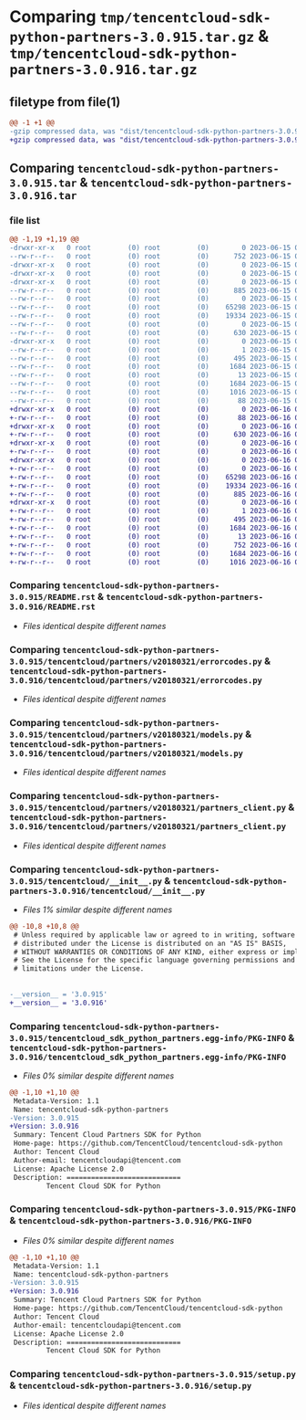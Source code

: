 # Comparing `tmp/tencentcloud-sdk-python-partners-3.0.915.tar.gz` & `tmp/tencentcloud-sdk-python-partners-3.0.916.tar.gz`

## filetype from file(1)

```diff
@@ -1 +1 @@
-gzip compressed data, was "dist/tencentcloud-sdk-python-partners-3.0.915.tar", last modified: Thu Jun 15 00:30:50 2023, max compression
+gzip compressed data, was "dist/tencentcloud-sdk-python-partners-3.0.916.tar", last modified: Fri Jun 16 00:38:50 2023, max compression
```

## Comparing `tencentcloud-sdk-python-partners-3.0.915.tar` & `tencentcloud-sdk-python-partners-3.0.916.tar`

### file list

```diff
@@ -1,19 +1,19 @@
-drwxr-xr-x   0 root         (0) root         (0)        0 2023-06-15 00:30:50.000000 tencentcloud-sdk-python-partners-3.0.915/
--rw-r--r--   0 root         (0) root         (0)      752 2023-06-15 00:30:50.000000 tencentcloud-sdk-python-partners-3.0.915/README.rst
-drwxr-xr-x   0 root         (0) root         (0)        0 2023-06-15 00:30:50.000000 tencentcloud-sdk-python-partners-3.0.915/tencentcloud/
-drwxr-xr-x   0 root         (0) root         (0)        0 2023-06-15 00:30:50.000000 tencentcloud-sdk-python-partners-3.0.915/tencentcloud/partners/
-drwxr-xr-x   0 root         (0) root         (0)        0 2023-06-15 00:30:50.000000 tencentcloud-sdk-python-partners-3.0.915/tencentcloud/partners/v20180321/
--rw-r--r--   0 root         (0) root         (0)      885 2023-06-15 00:30:50.000000 tencentcloud-sdk-python-partners-3.0.915/tencentcloud/partners/v20180321/errorcodes.py
--rw-r--r--   0 root         (0) root         (0)        0 2023-06-15 00:30:50.000000 tencentcloud-sdk-python-partners-3.0.915/tencentcloud/partners/v20180321/__init__.py
--rw-r--r--   0 root         (0) root         (0)    65298 2023-06-15 00:30:50.000000 tencentcloud-sdk-python-partners-3.0.915/tencentcloud/partners/v20180321/models.py
--rw-r--r--   0 root         (0) root         (0)    19334 2023-06-15 00:30:50.000000 tencentcloud-sdk-python-partners-3.0.915/tencentcloud/partners/v20180321/partners_client.py
--rw-r--r--   0 root         (0) root         (0)        0 2023-06-15 00:30:50.000000 tencentcloud-sdk-python-partners-3.0.915/tencentcloud/partners/__init__.py
--rw-r--r--   0 root         (0) root         (0)      630 2023-06-15 00:30:50.000000 tencentcloud-sdk-python-partners-3.0.915/tencentcloud/__init__.py
-drwxr-xr-x   0 root         (0) root         (0)        0 2023-06-15 00:30:50.000000 tencentcloud-sdk-python-partners-3.0.915/tencentcloud_sdk_python_partners.egg-info/
--rw-r--r--   0 root         (0) root         (0)        1 2023-06-15 00:30:50.000000 tencentcloud-sdk-python-partners-3.0.915/tencentcloud_sdk_python_partners.egg-info/dependency_links.txt
--rw-r--r--   0 root         (0) root         (0)      495 2023-06-15 00:30:50.000000 tencentcloud-sdk-python-partners-3.0.915/tencentcloud_sdk_python_partners.egg-info/SOURCES.txt
--rw-r--r--   0 root         (0) root         (0)     1684 2023-06-15 00:30:50.000000 tencentcloud-sdk-python-partners-3.0.915/tencentcloud_sdk_python_partners.egg-info/PKG-INFO
--rw-r--r--   0 root         (0) root         (0)       13 2023-06-15 00:30:50.000000 tencentcloud-sdk-python-partners-3.0.915/tencentcloud_sdk_python_partners.egg-info/top_level.txt
--rw-r--r--   0 root         (0) root         (0)     1684 2023-06-15 00:30:50.000000 tencentcloud-sdk-python-partners-3.0.915/PKG-INFO
--rw-r--r--   0 root         (0) root         (0)     1016 2023-06-15 00:30:50.000000 tencentcloud-sdk-python-partners-3.0.915/setup.py
--rw-r--r--   0 root         (0) root         (0)       88 2023-06-15 00:30:50.000000 tencentcloud-sdk-python-partners-3.0.915/setup.cfg
+drwxr-xr-x   0 root         (0) root         (0)        0 2023-06-16 00:38:50.000000 tencentcloud-sdk-python-partners-3.0.916/
+-rw-r--r--   0 root         (0) root         (0)       88 2023-06-16 00:38:50.000000 tencentcloud-sdk-python-partners-3.0.916/setup.cfg
+drwxr-xr-x   0 root         (0) root         (0)        0 2023-06-16 00:38:50.000000 tencentcloud-sdk-python-partners-3.0.916/tencentcloud/
+-rw-r--r--   0 root         (0) root         (0)      630 2023-06-16 00:38:49.000000 tencentcloud-sdk-python-partners-3.0.916/tencentcloud/__init__.py
+drwxr-xr-x   0 root         (0) root         (0)        0 2023-06-16 00:38:50.000000 tencentcloud-sdk-python-partners-3.0.916/tencentcloud/partners/
+-rw-r--r--   0 root         (0) root         (0)        0 2023-06-16 00:38:49.000000 tencentcloud-sdk-python-partners-3.0.916/tencentcloud/partners/__init__.py
+drwxr-xr-x   0 root         (0) root         (0)        0 2023-06-16 00:38:50.000000 tencentcloud-sdk-python-partners-3.0.916/tencentcloud/partners/v20180321/
+-rw-r--r--   0 root         (0) root         (0)        0 2023-06-16 00:38:49.000000 tencentcloud-sdk-python-partners-3.0.916/tencentcloud/partners/v20180321/__init__.py
+-rw-r--r--   0 root         (0) root         (0)    65298 2023-06-16 00:38:49.000000 tencentcloud-sdk-python-partners-3.0.916/tencentcloud/partners/v20180321/models.py
+-rw-r--r--   0 root         (0) root         (0)    19334 2023-06-16 00:38:49.000000 tencentcloud-sdk-python-partners-3.0.916/tencentcloud/partners/v20180321/partners_client.py
+-rw-r--r--   0 root         (0) root         (0)      885 2023-06-16 00:38:49.000000 tencentcloud-sdk-python-partners-3.0.916/tencentcloud/partners/v20180321/errorcodes.py
+drwxr-xr-x   0 root         (0) root         (0)        0 2023-06-16 00:38:50.000000 tencentcloud-sdk-python-partners-3.0.916/tencentcloud_sdk_python_partners.egg-info/
+-rw-r--r--   0 root         (0) root         (0)        1 2023-06-16 00:38:50.000000 tencentcloud-sdk-python-partners-3.0.916/tencentcloud_sdk_python_partners.egg-info/dependency_links.txt
+-rw-r--r--   0 root         (0) root         (0)      495 2023-06-16 00:38:50.000000 tencentcloud-sdk-python-partners-3.0.916/tencentcloud_sdk_python_partners.egg-info/SOURCES.txt
+-rw-r--r--   0 root         (0) root         (0)     1684 2023-06-16 00:38:50.000000 tencentcloud-sdk-python-partners-3.0.916/tencentcloud_sdk_python_partners.egg-info/PKG-INFO
+-rw-r--r--   0 root         (0) root         (0)       13 2023-06-16 00:38:50.000000 tencentcloud-sdk-python-partners-3.0.916/tencentcloud_sdk_python_partners.egg-info/top_level.txt
+-rw-r--r--   0 root         (0) root         (0)      752 2023-06-16 00:38:49.000000 tencentcloud-sdk-python-partners-3.0.916/README.rst
+-rw-r--r--   0 root         (0) root         (0)     1684 2023-06-16 00:38:50.000000 tencentcloud-sdk-python-partners-3.0.916/PKG-INFO
+-rw-r--r--   0 root         (0) root         (0)     1016 2023-06-16 00:38:49.000000 tencentcloud-sdk-python-partners-3.0.916/setup.py
```

### Comparing `tencentcloud-sdk-python-partners-3.0.915/README.rst` & `tencentcloud-sdk-python-partners-3.0.916/README.rst`

 * *Files identical despite different names*

### Comparing `tencentcloud-sdk-python-partners-3.0.915/tencentcloud/partners/v20180321/errorcodes.py` & `tencentcloud-sdk-python-partners-3.0.916/tencentcloud/partners/v20180321/errorcodes.py`

 * *Files identical despite different names*

### Comparing `tencentcloud-sdk-python-partners-3.0.915/tencentcloud/partners/v20180321/models.py` & `tencentcloud-sdk-python-partners-3.0.916/tencentcloud/partners/v20180321/models.py`

 * *Files identical despite different names*

### Comparing `tencentcloud-sdk-python-partners-3.0.915/tencentcloud/partners/v20180321/partners_client.py` & `tencentcloud-sdk-python-partners-3.0.916/tencentcloud/partners/v20180321/partners_client.py`

 * *Files identical despite different names*

### Comparing `tencentcloud-sdk-python-partners-3.0.915/tencentcloud/__init__.py` & `tencentcloud-sdk-python-partners-3.0.916/tencentcloud/__init__.py`

 * *Files 1% similar despite different names*

```diff
@@ -10,8 +10,8 @@
 # Unless required by applicable law or agreed to in writing, software
 # distributed under the License is distributed on an "AS IS" BASIS,
 # WITHOUT WARRANTIES OR CONDITIONS OF ANY KIND, either express or implied.
 # See the License for the specific language governing permissions and
 # limitations under the License.
 
 
-__version__ = '3.0.915'
+__version__ = '3.0.916'
```

### Comparing `tencentcloud-sdk-python-partners-3.0.915/tencentcloud_sdk_python_partners.egg-info/PKG-INFO` & `tencentcloud-sdk-python-partners-3.0.916/tencentcloud_sdk_python_partners.egg-info/PKG-INFO`

 * *Files 0% similar despite different names*

```diff
@@ -1,10 +1,10 @@
 Metadata-Version: 1.1
 Name: tencentcloud-sdk-python-partners
-Version: 3.0.915
+Version: 3.0.916
 Summary: Tencent Cloud Partners SDK for Python
 Home-page: https://github.com/TencentCloud/tencentcloud-sdk-python
 Author: Tencent Cloud
 Author-email: tencentcloudapi@tencent.com
 License: Apache License 2.0
 Description: ============================
         Tencent Cloud SDK for Python
```

### Comparing `tencentcloud-sdk-python-partners-3.0.915/PKG-INFO` & `tencentcloud-sdk-python-partners-3.0.916/PKG-INFO`

 * *Files 0% similar despite different names*

```diff
@@ -1,10 +1,10 @@
 Metadata-Version: 1.1
 Name: tencentcloud-sdk-python-partners
-Version: 3.0.915
+Version: 3.0.916
 Summary: Tencent Cloud Partners SDK for Python
 Home-page: https://github.com/TencentCloud/tencentcloud-sdk-python
 Author: Tencent Cloud
 Author-email: tencentcloudapi@tencent.com
 License: Apache License 2.0
 Description: ============================
         Tencent Cloud SDK for Python
```

### Comparing `tencentcloud-sdk-python-partners-3.0.915/setup.py` & `tencentcloud-sdk-python-partners-3.0.916/setup.py`

 * *Files identical despite different names*

